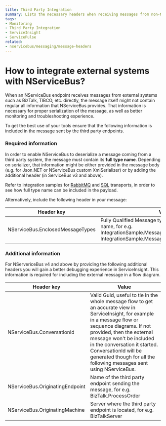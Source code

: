 ```yaml
---
title: Third Party Integration
summary: Lists the necessary headers when receiving messages from non-NSB endpoints for better monitoring.
tags:
- Monitoring
- Third Party Integration
- ServiceInsight
- ServicePulse
related:
- nservicebus/messaging/message-headers
---
```


# How to integrate external systems with NServiceBus?

When an NServiceBus endpoint receives messages from external systems such as BizTalk, TIBCO, etc. directly, the message itself might not contain regular all information that NServiceBus provides. That information is necessary for proper serialization of the message, as well as better monitoring and troubleshooting experience.

To get the best use of your tools ensure that the following information is included in the message sent by the third party endpoints. 

### Required information

In order to enable NServiceBus to deserialize a message coming from a third party system, the message must contain its **full type name**. Depending on serializer, that information might be either provided in the message body (e.g. for Json.NET or NServiceBus custom XmlSerializer) or by adding the additional header (in ServiceBus v3 and above).

Refer to integration samples for [RabbitMQ](/samples/rabbitmq/native-integration/) and [SQL](/samples/sqltransport/native-integration/) transports, in order to see how full type name can be included in the payload.

Alternatively, include the following header in your message:

Header key  | Value
------------- | -------------
NServiceBus.EnclosedMessageTypes  | Fully Qualified Message type including the assembly name, for e.g. IntegrationSample.Messages.Commands.ProcessOrder, IntegrationSample.Messages


### Additional information 

For NServericeBus v4 and above by providing the following additional headers you will gain a better debugging experience in ServiceInsight. This information is required for including the external message in a flow diagram.

Header key  | Value
------------- | -------------
NServiceBus.ConversationId  | Valid Guid, useful to tie in the whole message flow to get an accurate view in ServiceInsight, for example in a message flow or sequence diagrams. If not provided, then the external message won't be included in the conversation it started. ConversationId will be generated though for all the following messages sent using NServiceBus.
NServiceBus.OriginatingEndpoint  | Name of the third party endpoint sending the message, for e.g. BizTalk.ProcessOrder
NServiceBus.OriginatingMachine  | Server where the third party endpoint is located, for e.g. BizTalkServer
